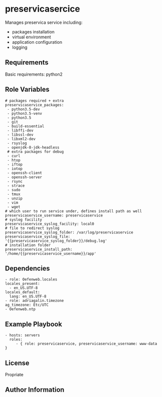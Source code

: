 preservicasercice
=================

Manages preservica service including:
- packages installation
- virtual environment
- application configuration
- logging


Requirements
------------

Basic requirements: python2

Role Variables
--------------

    # packages required + extra
    preservicaservice_packages:
     - python3.5-dev
     - python3.5-venv
     - python3.5
     - git
     - build-essential
     - libffi-dev
     - libssl-dev
     - libxml2-dev
     - rsyslog
     - openjdk-8-jdk-headless
     # extra packages for debug
     - curl
     - htop
     - iftop
     - iotop
     - openssh-client
     - openssh-server
     - rsync
     - strace
     - sudo
     - tmux
     - unzip
     - vim
     - wget
    # which user to run service under, defines install path as well
    preservicaservice_username: preservicaservice
    # syslog facility
    preservicaservice_syslog_facility: local0
    # file to redirect syslog
    preservicaservice_syslog_folder: /var/log/preservicaservice
    preservicaservice_syslog_file: '{{preservicaservice_syslog_folder}}/debug.log'
    # installation folder
    preservicaservice_install_path: '/home/{{preservicaservice_username}}/app'


Dependencies
------------

    - role: Oefenweb.locales
    locales_present:
      - en_US.UTF-8
    locales_default:
      lang: en_US.UTF-8
    - role: adriagalin.timezone
    ag_timezone: Etc/UTC
    - Oefenweb.ntp


Example Playbook
----------------

    - hosts: servers
      roles:
         - { role: preservicaservice, preservicaservice_username: www-data }

License
-------

Propriate

Author Information
------------------
